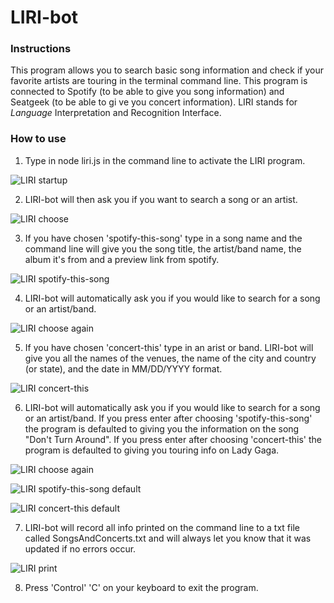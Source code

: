 # LIRI-bot

### Instructions

This program allows you to search basic song information and check if your favorite artists are touring in the terminal command line. This program is connected to Spotify (to be able to give you song information) and Seatgeek (to be able to gi ve you concert information). LIRI stands for _Language_ Interpretation and Recognition Interface.

### How to use

1. Type in node liri.js in the command line to activate the LIRI program.

![LIRI startup](rfreeb/Bootcamp_Week_11/NUEVA201907FSF3/11-js-constructors/liri_1.png)

2. LIRI-bot will then ask you if you want to search a song or an artist.

![LIRI choose](rfreeb/Bootcamp_Week_11/NUEVA201907FSF3/11-js-constructors/LIRI-bot/liri_1.png)

3. If you have chosen 'spotify-this-song' type in a song name and the command line will give you the song title, the artist/band name, the album it's from and a preview link from spotify.

![LIRI spotify-this-song](rfreeb/Bootcamp_Week_11/NUEVA201907FSF3/11-js-constructors/LIRI-bot/liri_2.png)

4. LIRI-bot will automatically ask you if you would like to search for a song or an artist/band.

![LIRI choose again](rfreeb/Bootcamp_Week_11/NUEVA201907FSF3/11-js-constructors/LIRI-bot/liri_2.png)

5. If you have chosen 'concert-this' type in an arist or band. LIRI-bot will give you all the names of the venues, the name of the city and country (or state), and the date in MM/DD/YYYY format.

![LIRI concert-this](rfreeb/Bootcamp_Week_11/NUEVA201907FSF3/11-js-constructors/LIRI-bot/liri_3.png)

6. LIRI-bot will automatically ask you if you would like to search for a song or an artist/band. If you press enter after choosing 'spotify-this-song' the program is defaulted to giving you the information on the song "Don't Turn Around". If you press enter after choosing 'concert-this' the program is defaulted to giving you touring info on Lady Gaga.

![LIRI choose again](rfreeb/Bootcamp_Week_11/NUEVA201907FSF3/11-js-constructors/LIRI-bot/liri_4.png)

![LIRI spotify-this-song default](rfreeb/Bootcamp_Week_11/NUEVA201907FSF3/11-js-constructors/LIRI-bot/liri_5.png)

![LIRI concert-this default](rfreeb/Bootcamp_Week_11/NUEVA201907FSF3/11-js-constructors/LIRI-bot/liri_6.png)

7. LIRI-bot will record all info printed on the command line to a txt file called SongsAndConcerts.txt and will always let you know that it was updated if no errors occur.

![LIRI print](rfreeb/Bootcamp_Week_11/NUEVA201907FSF3/11-js-constructors/LIRI-bot/liri_7.png)

8. Press 'Control' 'C' on your keyboard to exit the program.
